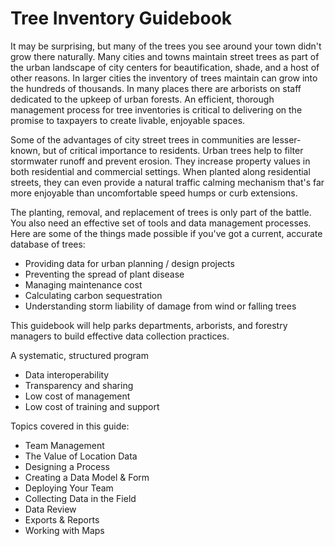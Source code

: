 # Tree Inventory Guidebook

It may be surprising, but many of the trees you see around your town didn't grow there naturally. Many cities and towns maintain street trees as part of the urban landscape of city centers for beautification, shade, and a host of other reasons. In larger cities the inventory of trees maintain can grow into the hundreds of thousands. In many places there are arborists on staff dedicated to the upkeep of urban forests. An efficient, thorough management process for tree inventories is critical to delivering on the promise to taxpayers to create livable, enjoyable spaces.

Some of the advantages of city street trees in communities are lesser-known, but of critical importance to residents. Urban trees help to filter stormwater runoff and prevent erosion. They increase property values in both residential and commercial settings. When planted along residential streets, they can even provide a natural traffic calming mechanism that's far more enjoyable than uncomfortable speed humps or curb extensions.

The planting, removal, and replacement of trees is only part of the battle. You also need an effective set of tools and data management processes. Here are some of the things made possible if you've got a current, accurate database of trees:

* Providing data for urban planning / design projects
* Preventing the spread of plant disease
* Managing maintenance cost
* Calculating carbon sequestration
* Understanding storm liability of damage from wind or falling trees

This guidebook will help parks departments, arborists, and forestry managers to build effective data collection practices.

A systematic, structured program
* Data interoperability
* Transparency and sharing
* Low cost of management
* Low cost of training and support

Topics covered in this guide:

* Team Management
* The Value of Location Data
* Designing a Process
* Creating a Data Model & Form
* Deploying Your Team
* Collecting Data in the Field
* Data Review
* Exports & Reports
* Working with Maps